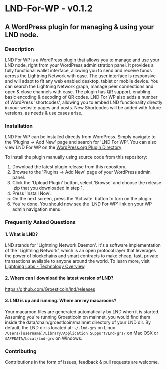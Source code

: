 # LND-For-WP  - v0.1.2
## A WordPress plugin for managing &amp; using your LND node.

### Description
LND For WP is a WordPress plugin that allows you to manage and use your LND node, right from your WordPress administration panel. It provides a fully functional wallet interface, allowing you to send and receive funds across the Lightning Network with ease. The user interface is responsive and will adapt to fit any web enabled desktop, tablet or mobile device. You can search the Lightning Network graph, manage peer connections and open & close channels with ease.
The plugin has QR support, enabling basic encoding & decoding of QR codes.
LND For WP also adds a number of WordPress 'shortcodes', allowing you to embed LND functionality directly in your website pages and posts. New Shortcodes will be added with future versions, as needs & use cases arise.

### Installation

LND For WP can be installed directly from WordPress. Simply navigate to the 'Plugins -> Add New' page and search for 'LND For WP'. You can also view LND For WP on the [WordPress.org Plugin Directory](https://wordpress.org/plugins/lnd-for-wp/)

To install the plugin manually using source code from this repository:

1. Download the latest plugin release from this repository.
2. Browse to the 'Plugins -> Add New' page of your WordPress admin panel.
3. Click the 'Upload Plugin' button, select 'Browse' and choose the release .zip that you downloaded in step 1.
4. Press 'Install Now'.
5. On the next screen, press the 'Activate' button to turn on the plugin.
6. You're done. You should now see the 'LND For WP' link on your WP admin navigation menu.

### Frequently Asked Questions

#### 1. What is LND?
  LND stands for 'Lightning Network Daemon'. It's a software implementation of the 'Lightning Network', which is an open protocol layer that leverages the power of blockchains and smart contracts to make cheap, fast, private transactions available to anyone around the world. To learn more, visit [Lightning Labs - Technology Overview](https://lightning.engineering/technology.html).

#### 2. Where can I download the latest version of LND?
   https://github.com/Groestlcoin/lnd/releases

#### 3. LND is up and running. Where are my macaroons?
  Your macaroon files are generated automatically by LND when it is started. Assuming you're running Groestlcoin on mainnet, you would find them inside the data/chain/groestlcoin/mainnet directory of your LND dir. By default, the LND dir is located at:
`~/.lnd-grs` on Linux
`/Users/[username]/Library/Application Support/Lnd-grs/` on Mac OSX
or `$APPDATA/Local/Lnd-grs` on Windows.


### Contributing
Contributions in the form of issues, feedback & pull requests are welcome.<br />
